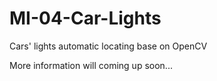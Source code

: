 # MI-04-Car-Lights
Cars' lights automatic locating base on OpenCV

More information will coming up soon...
